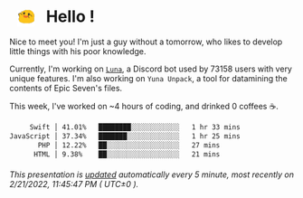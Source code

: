<h1>   <img src="./spoink.gif" style="vertical-align:middle;" width="30px">   Hello ! </h1>

Nice to meet you! I'm just a guy without a tomorrow, who likes to develop little things with his poor knowledge.

Currently, I'm working on <a href='https://github.com/Asgarrrr/Luna'>`Luna`</a>, a Discord bot used by 73158 users with very unique features. I'm also working on `Yuna Unpack`, a tool for datamining the contents of Epic Seven's files.

This week, I've worked on ~4 hours of coding, and drinked 0 coffees ☕.

```
     Swift │ 41.01%   ████████░░░░░░░░░░░░   1 hr 33 mins
JavaScript │ 37.34%   ███████░░░░░░░░░░░░░   1 hr 25 mins
       PHP │ 12.22%   ██░░░░░░░░░░░░░░░░░░   27 mins
      HTML │ 9.38%    ██░░░░░░░░░░░░░░░░░░   21 mins
```

###### This presentation is [updated](https://github.com/Asgarrrr) automatically every 5 minute, most recently on 2/21/2022, 11:45:47 PM ( UTC±0 ).